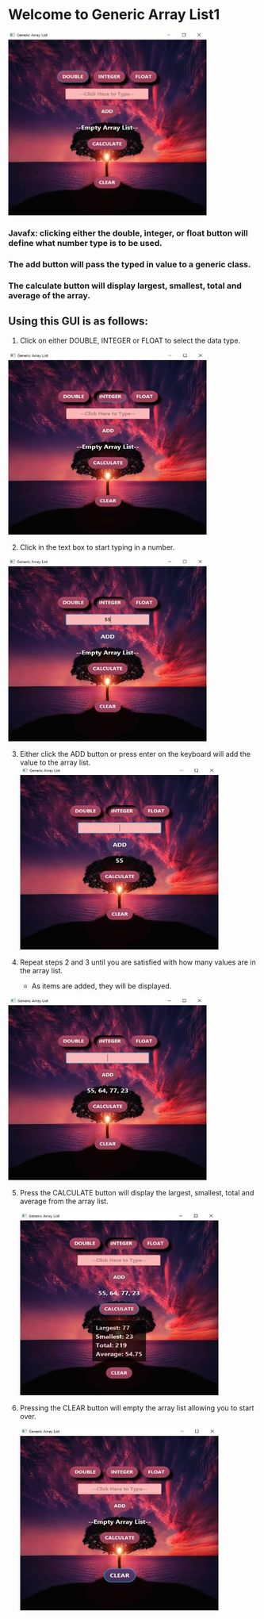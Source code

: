 
# Welcome to Generic Array List1

![add number image](/images/main_image.jpg "Typing in the textbox")

### Javafx: clicking either the double, integer, or float button will define what number type is to be used.
### The add button will pass the typed in value to a generic class.
### The calculate	button will display largest, smallest, total and average of the array.

## Using this GUI is as follows:

1. Click on either DOUBLE, INTEGER or FLOAT to select the data type.

  ![number image](/images/number_type.jpg "Selecting Number Type")


2. Click in the text box to start typing in a number.

  ![add number image](/images/add_number.jpg "Typing in the textbox")

3. Either click the ADD button or press enter on the keyboard will add the value to the array list.
  ![added image](/images/added.jpg "Value added")

4. Repeat steps 2 and 3 until you are satisfied with how many values are in the array list.
    - As items are added, they will be displayed.

  ![add more numbers image](/images/add_more_numbers.jpg "Add more values")

5. Press the CALCULATE button will display the largest, smallest, total and average from the array list.

    ![calculate image](/images/calculate.jpg "Calculate array list")

6. Pressing the CLEAR button will empty the array list allowing you to start over.

    ![clear image](/images/clear.jpg "Clearing everything")

<!-- For more details see [GitHub Flavored Markdown](https://guides.github.com/features/mastering-markdown/). -->
<!-- You can use the [editor on GitHub](https://github.com/zuki07/Generic_array_list1/edit/gh-pages/index.md) to maintain and preview the content for your website in Markdown files. -->
